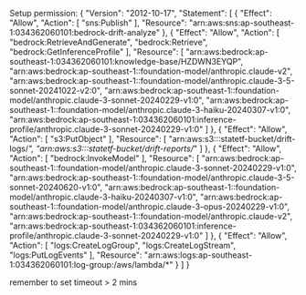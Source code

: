 Setup permission:
{
	"Version": "2012-10-17",
	"Statement": [
		{
			"Effect": "Allow",
			"Action": [
				"sns:Publish"
			],
			"Resource": "arn:aws:sns:ap-southeast-1:034362060101:bedrock-drift-analyze"
		},
		{
			"Effect": "Allow",
			"Action": [
				"bedrock:RetrieveAndGenerate",
				"bedrock:Retrieve",
				"bedrock:GetInferenceProfile"
			],
			"Resource": [
				"arn:aws:bedrock:ap-southeast-1:034362060101:knowledge-base/HZDWN3EYQP",
				"arn:aws:bedrock:ap-southeast-1::foundation-model/anthropic.claude-v2",
				"arn:aws:bedrock:ap-southeast-1::foundation-model/anthropic.claude-3-5-sonnet-20241022-v2:0",
				"arn:aws:bedrock:ap-southeast-1::foundation-model/anthropic.claude-3-sonnet-20240229-v1:0",
				"arn:aws:bedrock:ap-southeast-1::foundation-model/anthropic.claude-3-haiku-20240307-v1:0",
				"arn:aws:bedrock:ap-southeast-1:034362060101:inference-profile/anthropic.claude-3-sonnet-20240229-v1:0"
			]
		},
		{
			"Effect": "Allow",
			"Action": [
				"s3:PutObject"
			],
			"Resource": [
				"arn:aws:s3:::statetf-bucket/drift-logs/*",
				"arn:aws:s3:::statetf-bucket/drift-reports/*"
			]
		},
		{
			"Effect": "Allow",
			"Action": [
				"bedrock:InvokeModel"
			],
			"Resource": [
				"arn:aws:bedrock:ap-southeast-1::foundation-model/anthropic.claude-3-sonnet-20240229-v1:0",
				"arn:aws:bedrock:ap-southeast-1::foundation-model/anthropic.claude-3-5-sonnet-20240620-v1:0",
				"arn:aws:bedrock:ap-southeast-1::foundation-model/anthropic.claude-3-haiku-20240307-v1:0",
				"arn:aws:bedrock:ap-southeast-1::foundation-model/anthropic.claude-3-opus-20240229-v1:0",
				"arn:aws:bedrock:ap-southeast-1::foundation-model/anthropic.claude-v2",
				"arn:aws:bedrock:ap-southeast-1:034362060101:inference-profile/anthropic.claude-3-sonnet-20240229-v1:0"
			]
		},
		{
			"Effect": "Allow",
			"Action": [
				"logs:CreateLogGroup",
				"logs:CreateLogStream",
				"logs:PutLogEvents"
			],
			"Resource": "arn:aws:logs:ap-southeast-1:034362060101:log-group:/aws/lambda/*"
		}
	]
}

remember to set timeout > 2 mins